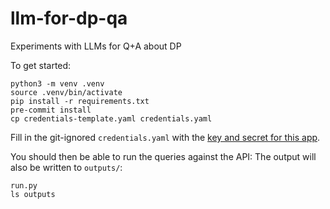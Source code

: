 # llm-for-dp-qa
Experiments with LLMs for Q+A about DP

To get started:
```
python3 -m venv .venv
source .venv/bin/activate
pip install -r requirements.txt
pre-commit install
cp credentials-template.yaml credentials.yaml
```

Fill in the git-ignored `credentials.yaml` with the [key and secret for this app](https://portal.apis.huit.harvard.edu/my-apps/6dce5383-bcb6-4c9f-bd14-8f59d356b221).

You should then be able to run the queries against the API: The output will also be written to `outputs/`:
```
run.py
ls outputs
```
